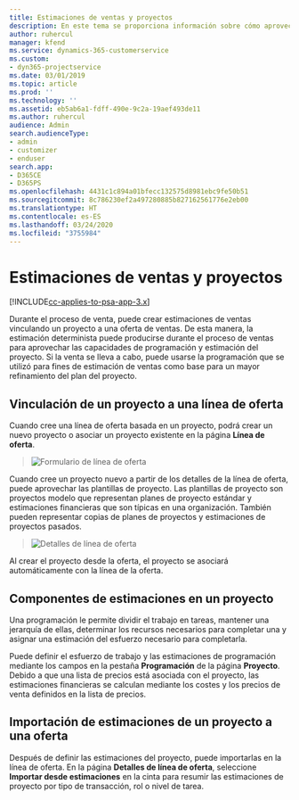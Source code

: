 ```yaml
---
title: Estimaciones de ventas y proyectos
description: En este tema se proporciona información sobre cómo aprovechar la programación y las estimaciones en el proceso de venta.
author: ruhercul
manager: kfend
ms.service: dynamics-365-customerservice
ms.custom:
- dyn365-projectservice
ms.date: 03/01/2019
ms.topic: article
ms.prod: ''
ms.technology: ''
ms.assetid: eb5ab6a1-fdff-490e-9c2a-19aef493de11
ms.author: ruhercul
audience: Admin
search.audienceType:
- admin
- customizer
- enduser
search.app:
- D365CE
- D365PS
ms.openlocfilehash: 4431c1c894a01bfecc132575d8981ebc9fe50b51
ms.sourcegitcommit: 8c786230ef2a497280885b827162561776e2eb00
ms.translationtype: HT
ms.contentlocale: es-ES
ms.lasthandoff: 03/24/2020
ms.locfileid: "3755984"
---
```

# <a name="sales-estimates-and-projects"></a>Estimaciones de ventas y proyectos

[!INCLUDE[cc-applies-to-psa-app-3.x](../includes/cc-applies-to-psa-app-3x.md)]

Durante el proceso de venta, puede crear estimaciones de ventas vinculando un proyecto a una oferta de ventas. De esta manera, la estimación determinista puede producirse durante el proceso de ventas para aprovechar las capacidades de programación y estimación del proyecto. Si la venta se lleva a cabo, puede usarse la programación que se utilizó para fines de estimación de ventas como base para un mayor refinamiento del plan del proyecto.

## <a name="linking-a-project-to-a-quote-line"></a>Vinculación de un proyecto a una línea de oferta

Cuando cree una línea de oferta basada en un proyecto, podrá crear un nuevo proyecto o asociar un proyecto existente en la página **Línea de oferta**. 

> ![Formulario de línea de oferta](media/project-8.png)
 
Cuando cree un proyecto nuevo a partir de los detalles de la línea de oferta, puede aprovechar las plantillas de proyecto. Las plantillas de proyecto son proyectos modelo que representan planes de proyecto estándar y estimaciones financieras que son típicas en una organización. También pueden representar copias de planes de proyectos y estimaciones de proyectos pasados.

> ![Detalles de línea de oferta](media/project-9.png)
  
Al crear el proyecto desde la oferta, el proyecto se asociará automáticamente con la línea de la oferta.

## <a name="components-of-estimates-in-a-project"></a>Componentes de estimaciones en un proyecto

Una programación le permite dividir el trabajo en tareas, mantener una jerarquía de ellas, determinar los recursos necesarios para completar una y asignar una estimación del esfuerzo necesario para completarla.

Puede definir el esfuerzo de trabajo y las estimaciones de programación mediante los campos en la pestaña **Programación** de la página **Proyecto**. Debido a que una lista de precios está asociada con el proyecto, las estimaciones financieras se calculan mediante los costes y los precios de venta definidos en la lista de precios.

## <a name="importing-estimates-from-a-project-into-a-quote"></a>Importación de estimaciones de un proyecto a una oferta

Después de definir las estimaciones del proyecto, puede importarlas en la línea de oferta. En la página **Detalles de línea de oferta**, seleccione **Importar desde estimaciones** en la cinta para resumir las estimaciones de proyecto por tipo de transacción, rol o nivel de tarea.
